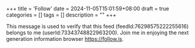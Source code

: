 +++
title = 'Follow'
date = 2024-11-05T15:01:59+08:00
draft = true
categories = []
tags = []
description = ""
+++

This message is used to verify that this feed (feedId:76298575222255616) belongs to me (userId:73343748822963200). Join me in enjoying the next generation information browser https://follow.is.
